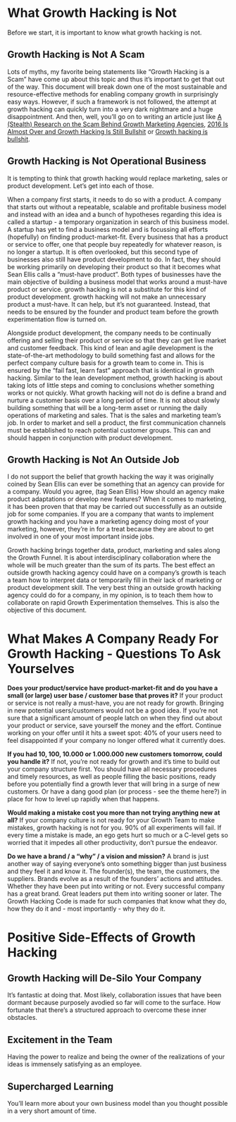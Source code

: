 # What Growth Hacking is Not

Before we start, it is important to know what growth hacking is not.

## Growth Hacking is Not A Scam
Lots of myths, my favorite being statements like “Growth Hacking is a Scam” have come up about this topic and thus it’s important to get that out of the way. This document will break down one of the most sustainable and resource-effective methods for enabling company growth in surprisingly easy ways. However, if such a framework is not followed, the attempt at growth hacking can quickly turn into a very dark nightmare and a huge disappointment. And then, well, you’ll go on to writing an article just like [A (Stealth) Research on the Scam Behind Growth Marketing Agencies](https://www.growthsandwich.com/resources/the-scam-behind-growth-hacking-agencies/), [2016 Is Almost Over and Growth Hacking Is Still Bullshit](https://medium.com/startup-foundation-stories/2016-is-almost-over-and-growth-hacking-is-still-bullshit-7c164ee4f247) or [Growth hacking is bullshit](https://www.intercom.com/blog/growth-hacking-is-bullshit/).

## Growth Hacking is Not Operational Business
It is tempting to think that growth hacking would replace marketing, sales or product development. Let’s get into each of those.

When a company first starts, it needs to do so with a product. A company that starts out without a repeatable, scalable and profitable business model and instead with an idea and a bunch of hypotheses regarding this idea is called a startup - a temporary organization in search of this business model. A startup has yet to find a business model and is focussing all efforts (hopefully) on finding product-market-fit. Every business that has a product or service to offer, one that people buy repeatedly for whatever reason, is no longer a startup. It is often overlooked, but this second type of businesses also still have product development to do. In fact, they should be working primarily on developing their product so that it becomes what Sean Ellis calls a “must-have product”. Both types of businesses have the main objective of building a business model that works around a must-have product or service. growth hacking is not a substitute for this kind of product development. growth hacking will not make an unnecessary product a must-have. It can help, but it’s not guaranteed. Instead, that needs to be ensured by the founder and product team before the growth experimentation flow is turned on.

Alongside product development, the company needs to be continually offering and selling their product or service so that they can get live market and customer feedback. This kind of lean and agile development is the state-of-the-art methodology to build something fast and allows for the perfect company culture basis for a growth team to come in. This is ensured by the “fail fast, learn fast” approach that is identical in growth hacking. Similar to the lean development method, growth hacking is about taking lots of little steps and coming to conclusions whether something works or not quickly. What growth hacking will not do is define a brand and nurture a customer basis over a long period of time. It is not about slowly building something that will be a long-term asset or running the daily operations of marketing and sales. That is the sales and marketing team’s job. In order to market and sell a product, the first communication channels must be established to reach potential customer groups. This can and should happen in conjunction with product development.

## Growth Hacking is Not An Outside Job
I do not support the belief that growth hacking the way it was originally coined by Sean Ellis can ever be something that an agency can provide for a company. Would you agree, (tag Sean Ellis) How should an agency make product adaptations or develop new features? When it comes to marketing, it has been proven that that may be carried out successfully as an outside job for some companies. If you are a company that wants to implement growth hacking and you have a marketing agency doing most of your marketing, however, they’re in for a treat because they are about to get involved in one of your most important inside jobs.

Growth hacking brings together data, product, marketing and sales along the Growth Funnel. It is about interdisciplinary collaboration where the whole will be much greater than the sum of its parts. The best effect an outside growth hacking agency could have on a company’s growth is teach a team how to interpret data or temporarily fill in their lack of marketing or product development skill. The very best thing an outside growth hacking agency could do for a company, in my opinion, is to teach them how to collaborate on rapid Growth Experimentation themselves. This is also the objective of this document.

# What Makes A Company Ready For Growth Hacking - Questions To Ask Yourselves
**Does your product/service have product-market-fit and do you have a small (or large) user base / customer base that proves it?**
If your product or service is not really a must-have, you are not ready for growth. Bringing in new potential users/customers would not be a good idea. If you’re not sure that a significant amount of people latch on when they find out about your product or service, save yourself the money and the effort. Continue working on your offer until it hits a sweet spot: 40% of your users need to feel disappointed if your company no longer offered what it currently does. 

**If you had 10, 100, 10.000 or 1.000.000 new customers tomorrow, could you handle it?**
If not, you’re not ready for growth and it’s time to build out your company structure first. You should have all necessary procedures and timely resources, as well as people filling the basic positions, ready before you potentially find a growth lever that will bring in a surge of new customers. Or have a dang good plan (or process - see the theme here?) in place for how to level up rapidly when that happens.

**Would making a mistake cost you more than not trying anything new at all?**
If your company culture is not ready for your Growth Team to make mistakes, growth hacking is not for you. 90% of all experiments will fail. If every time a mistake is made, an ego gets hurt so much or a C-level gets so worried that it impedes all other productivity, don’t pursue the endeavor.

**Do we have a brand / a “why” / a vision and mission?**
A brand is just another way of saying everyone’s onto something bigger than just business and they feel it and know it. The founder(s), the team, the customers, the suppliers. Brands evolve as a result of the founders’ actions and attitudes. Whether they have been put into writing or not. Every successful company has a great brand. Great leaders put them into writing sooner or later. The Growth Hacking Code is made for such companies that know what they do, how they do it and - most importantly - why they do it.

# Positive Side-Effects of Growth Hacking

## Growth Hacking will De-Silo Your Company
It’s fantastic at doing that. Most likely, collaboration issues that have been dormant because purposely avodied so far will come to the surface. How fortunate that there’s a structured approach to overcome these inner obstacles.

## Excitement in the Team
Having the power to realize and being the owner of the realizations of your ideas is immensely satisfying as an employee.

## Supercharged Learning
You’ll learn more about your own business model than you thought possible in a very short amount of time.
